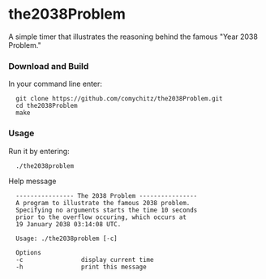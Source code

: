 # the2038Problem
A simple timer that illustrates the reasoning behind the famous "Year 2038 Problem."

### Download and Build
In your command line enter:
```
  git clone https://github.com/comychitz/the2038Problem.git
  cd the2038Problem
  make
```
### Usage
Run it by entering:
```
  ./the2038problem
```

Help message
```
  ---------------- The 2038 Problem ----------------
  A program to illustrate the famous 2038 problem.
  Specifying no arguments starts the time 10 seconds
  prior to the overflow occuring, which occurs at
  19 January 2038 03:14:08 UTC.
  
  Usage: ./the2038problem [-c]
  
  Options
  -c                display current time
  -h                print this message
```
